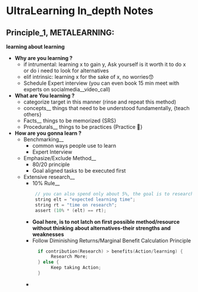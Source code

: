 # UltraLearning In_depth Notes

## Principle_1, METALEARNING: 
**learning about learning** <br>
- **Why are you learning ?**
   - if intrumental: learning x to gain y, Ask yourself is it worth it to do x or do i need to look for alternatives
   - elif intrinsic: learning x for the sake of x, no worries😙
   - Schedule Expert interview (you can even book 15 min meet with experts on socialmedia__video_call)
- **What are You learning ?**
   - categorize target in this manner (rinse and repeat this method)
   - concepts__ things that need to be understood fundamentally, {teach others}
   - Facts__ things to be memorized {SRS}
   - Procedurals__ things to be practices {Practice 🍭}
- **How are you gonna learn ?**
   - Benchmarking__
       - common ways people use to learn
       - Expert Interview
   - Emphasize/Exclude Method__
       - 80/20 principle
       - Goal aligned tasks to be executed first
   - Extensive research__
       - 10% Rule__ 
         ```c
          // you can also spend only about 5%, the goal is to research well enough
          string elt = "expected learning time";
          string rt = "time on research";
          assert (10% * (elt) == rt);
         ```
       - **Goal here, is to not latch on first possible method/resource without thinking about alternatives-their strengths and weaknesses**
       - Follow Diminishing Returns/Marginal Benefit Calculation Principle
         ```c
           if contribution(Research) > benefits(Action/learning) {
                Research More;
           } else {
                Keep taking Action;
           }
         ```
       - 
